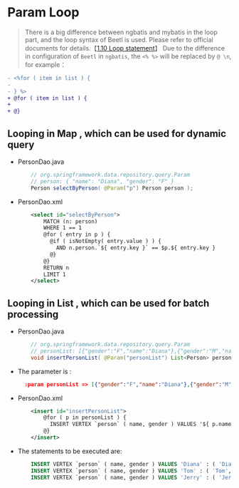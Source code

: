 # Param Loop

> There is a big difference between ngbatis and mybatis in the loop part, and the loop syntax of Beetl is used. Please refer to official documents for details.【[1.10 Loop statement](https://www.kancloud.cn/xiandafu/beetl3_guide/2138952)】
> Due to the difference in configuration of `Beetl` in `ngbatis`, the `<% %>` will be replaced by `@ \n`, for example：

  ```diff
  - <%for ( item in list ) { 
  -                         
  - } %>                
  + @for ( item in list ) {
  +                       
  + @}                 
  ```

## Looping in Map , which can be used for dynamic query

- PersonDao.java

    ```java
        // org.springframework.data.repository.query.Param
        // person: { "name": "Diana", "gender": "F" }
        Person selectByPerson( @Param("p") Person person );
    ```

- PersonDao.xml

    ```xml
        <select id="selectByPerson">
            MATCH (n: person)
            WHERE 1 == 1 
            @for ( entry in p ) {
              @if ( isNotEmpty( entry.value ) ) {
                AND n.person.`${ entry.key }` == $p.${ entry.key }
              @}
            @}
            RETURN n
            LIMIT 1
        </select>
    ```

## Looping in List , which can be used for batch processing

- PersonDao.java

    ```java
        // org.springframework.data.repository.query.Param
        // personList: [{"gender":"F","name":"Diana"},{"gender":"M","name":"Tom"},{"gender":"F","name":"Jerry"}]
        void insertPersonList( @Param("personList") List<Person> personList );
    ```

- The parameter is :

    ```json
      :param personList => [{"gender":"F","name":"Diana"},{"gender":"M","name":"Tom"},{"gender":"F","name":"Jerry"}]
    ```

- PersonDao.xml

    ```xml
        <insert id="insertPersonList">
            @for ( p in personList ) {
              INSERT VERTEX `person` ( name, gender ) VALUES '${ p.name }' : ( '${ p.name }', '${ p.gender }' );
            @}
        </insert>
    ```

- The statements to be executed are:

    ```sql
        INSERT VERTEX `person` ( name, gender ) VALUES 'Diana' : ( 'Diana', 'F' );
        INSERT VERTEX `person` ( name, gender ) VALUES 'Tom' : ( 'Tom', 'M' );
        INSERT VERTEX `person` ( name, gender ) VALUES 'Jerry' : ( 'Jerry', 'F' );
    ```
<!-- 
### Since nebula v3.2.0, the following usage has been added. When modifying data, the parameter variable name can be passed to the database.
  - PersonDao.xml
      ```xml
        <insert id="insertPersonList">
            @for ( p in personList ) {
              INSERT VERTEX `person` ( name, gender )
                VALUES '${ p.name }' : ( '$personList[${pLP.dataIndex}].name', '$personList[${pLP.dataIndex}].gender' );
            @}
        </insert>
      ```
    > Here, when the current element is xxx,  `LP` is used as the suffix, which can be used to obtain multiple loop variables.
    > - xxxLP.index: current index, starting from 1
    > - xxxLP.dataIndex: current index: starting from 0
    > - xxxLP.size: length of the collect
    > - xxxLP.first: is it the first
    > - xxxLP.last: is it the last
    > - xxxLP.even: whether the index is even
    > - xxxLP.odd: whether the index is odd

  - The statements to be executed are: 
      ```sql
        INSERT VERTEX `person` ( name, gender )
          VALUES 'Diana' : ( '$personList[0].name', '$personList[0].gender' );
        INSERT VERTEX `person` ( name, gender )
          VALUES 'Tom' : ( '$personList[1].name', '$personList[1].gender' );
        INSERT VERTEX `person` ( name, gender )
          VALUES 'Jerry' : ( '$personList[2].name', '$personList[2].gender' );
      ```
-->
